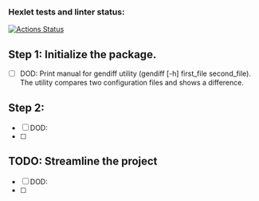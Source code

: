 ### Hexlet tests and linter status:
[![Actions Status](https://github.com/kirillchistov/python-project-50/actions/workflows/hexlet-check.yml/badge.svg)](https://github.com/kirillchistov/python-project-50/actions)

## Step 1: Initialize the package. 
* [ ] DOD: Print manual for gendiff utility (gendiff [-h] first_file second_file).
The utility compares two configuration files and shows a difference.


## Step 2: 
* [ ] DOD: 
* [ ] 

## TODO: Streamline the project
* [ ] DOD: 
* [ ] 
